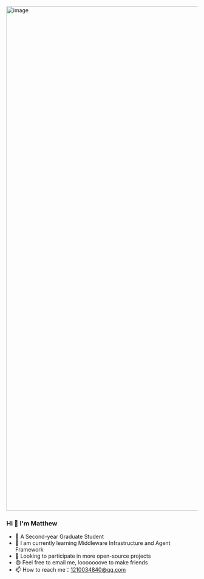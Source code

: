 <img width="1326" alt="image" src="https://github.com/user-attachments/assets/a6ceb5b2-8e8d-490b-9bd3-77ed406430b8" />
 
### Hi 👋  I'm Matthew

- 🏫 A Second-year Graduate Student
- 🌱 I am currently learning Middleware Infrastructure and Agent Framework
- 🤔 Looking to participate in more open-source projects
- 😄 Feel free to email me, looooooove to make friends
- 📫 How to reach me：1210034840@qq.com
